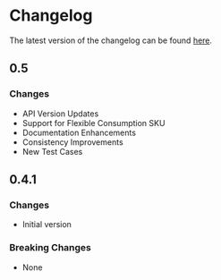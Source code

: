 # Changelog

The latest version of the changelog can be found [here](https://github.com/Azure/bicep-registry-modules/blob/main/avm/res/web/serverfarm/CHANGELOG.md).

## 0.5

### Changes

- API Version Updates
- Support for Flexible Consumption SKU
- Documentation Enhancements
- Consistency Improvements
- New Test Cases

## 0.4.1

### Changes

- Initial version

### Breaking Changes

- None
